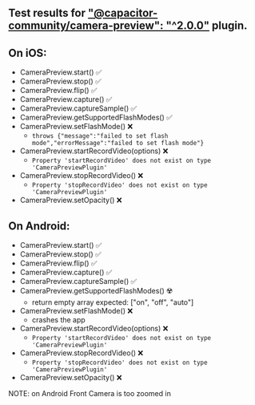 ## Test results for ["@capacitor-community/camera-preview": "^2.0.0"](https://github.com/capacitor-community/camera-preview) plugin.

## On iOS:

- CameraPreview.start() ✅
- CameraPreview.stop() ✅
- CameraPreview.flip() ✅
- CameraPreview.capture() ✅
- CameraPreview.captureSample() ✅
- CameraPreview.getSupportedFlashModes() ✅
- CameraPreview.setFlashMode() ❌
  - `throws {"message":"failed to set flash mode","errorMessage":"failed to set flash mode"}`
- CameraPreview.startRecordVideo(options) ❌
  - `Property 'startRecordVideo' does not exist on type 'CameraPreviewPlugin'`
- CameraPreview.stopRecordVideo() ❌
  - `Property 'stopRecordVideo' does not exist on type 'CameraPreviewPlugin'`
- CameraPreview.setOpacity() ❌

## On Android:

- CameraPreview.start() ✅
- CameraPreview.stop() ✅
- CameraPreview.flip() ✅
- CameraPreview.capture() ✅
- CameraPreview.captureSample() ✅
- CameraPreview.getSupportedFlashModes() ☢️
  - return empty array expected: ["on", "off", "auto"]
- CameraPreview.setFlashMode() ❌
  - crashes the app
- CameraPreview.startRecordVideo(options) ❌
  - `Property 'startRecordVideo' does not exist on type 'CameraPreviewPlugin'`
- CameraPreview.stopRecordVideo() ❌
  - `Property 'stopRecordVideo' does not exist on type 'CameraPreviewPlugin'`
- CameraPreview.setOpacity() ❌

NOTE: on Android Front Camera is too zoomed in
